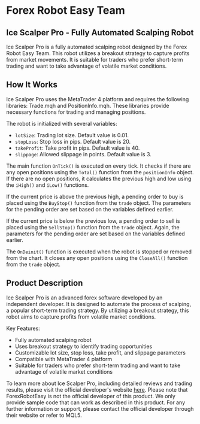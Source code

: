 # Forex Robot Easy Team
## Ice Scalper Pro - Fully Automated Scalping Robot

Ice Scalper Pro is a fully automated scalping robot designed by the Forex Robot Easy Team. This robot utilizes a breakout strategy to capture profits from market movements. It is suitable for traders who prefer short-term trading and want to take advantage of volatile market conditions.

## How It Works
Ice Scalper Pro uses the MetaTrader 4 platform and requires the following libraries: Trade.mqh and PositionInfo.mqh. These libraries provide necessary functions for trading and managing positions. 

The robot is initialized with several variables:
- `lotSize`: Trading lot size. Default value is 0.01.
- `stopLoss`: Stop loss in pips. Default value is 20.
- `takeProfit`: Take profit in pips. Default value is 40.
- `slippage`: Allowed slippage in points. Default value is 3.

The main function `OnTick()` is executed on every tick. It checks if there are any open positions using the `Total()` function from the `positionInfo` object. If there are no open positions, it calculates the previous high and low using the `iHigh()` and `iLow()` functions. 

If the current price is above the previous high, a pending order to buy is placed using the `BuyStop()` function from the `trade` object. The parameters for the pending order are set based on the variables defined earlier.

If the current price is below the previous low, a pending order to sell is placed using the `SellStop()` function from the `trade` object. Again, the parameters for the pending order are set based on the variables defined earlier.

The `OnDeinit()` function is executed when the robot is stopped or removed from the chart. It closes any open positions using the `CloseAll()` function from the `trade` object.

## Product Description
Ice Scalper Pro is an advanced forex software developed by an independent developer. It is designed to automate the process of scalping, a popular short-term trading strategy. By utilizing a breakout strategy, this robot aims to capture profits from volatile market conditions.

Key Features:
- Fully automated scalping robot
- Uses breakout strategy to identify trading opportunities
- Customizable lot size, stop loss, take profit, and slippage parameters
- Compatible with MetaTrader 4 platform
- Suitable for traders who prefer short-term trading and want to take advantage of volatile market conditions

To learn more about Ice Scalper Pro, including detailed reviews and trading results, please visit the official developer's website [here](https://forexroboteasy.com/forex-robot-review/ice-scalper-pro-review-advanced-forex-software-breakout-strategy/). Please note that ForexRobotEasy is not the official developer of this product. We only provide sample code that can work as described in this product. For any further information or support, please contact the official developer through their website or refer to MQL5.
